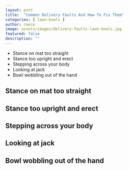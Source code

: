 ```yaml
---
layout: post
title:  "Common Delivery Faults And How To Fix Them"
categories: [ lawn-bowls ]
author: reece
image: assets/images/delivery-faults-lawn-bowls.jpg
featured: false
description: ""
---
```


* Stance on mat too straight
* Stance too upright and erect
* Stepping across your body
* Looking at jack
* Bowl wobbling out of the hand

## Stance on mat too straight

## Stance too upright and erect

## Stepping across your body

## Looking at jack

## Bowl wobbling out of the hand
